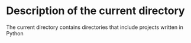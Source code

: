 # Description of the current directory

The current directory contains directories that include projects written in Python
